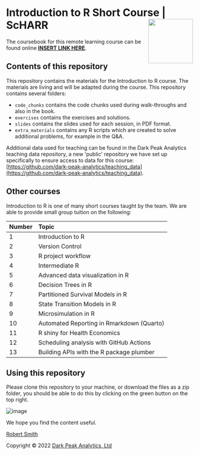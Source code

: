 # Introduction to R Short Course | ScHARR <img src="https://github.com/RobertASmith/darkpeak/blob/main/man/figures/logo_concise.PNG" align="right" width="120" />

The coursebook for this remote learning course can be found online [**INSERT LINK HERE**]().

## Contents of this repository

This repository contains the materials for the Introduction to R course. The materials are living and will be adapted during the course. This repository contains several folders:

- `code_chunks` contains the code chunks used during walk-throughs and also in the book.
- `exercises` contains the exercises and solutions.
- `slides` contains the slides used for each session, in PDF format.
- `extra_materials` contains any R scripts which are created to solve additional problems, for example in the Q&A.

Additional data used for teaching can be found in the Dark Peak Analytics teaching data repository, a new 'public' repository we have set up specifically to ensure access to data for this course: [https://github.com/dark-peak-analytics/teaching_data](https://github.com/dark-peak-analytics/teaching_data).

## Other courses

Introduction to R is one of many short courses taught by the team. We are able to provide small group tuition on the following:

|Number|Topic|
|:----|:----|
|1|Introduction to R|
|2|Version Control|
|3|R project workflow|
|4|Intermediate R|
|5|Advanced data visualization in R|
|6|Decision Trees in R|
|7|Partitioned Survival Models in R|
|8|State Transition Models in R|
|9|Microsimulation in R|
|10|Automated Reporting in Rmarkdown (Quarto)|
|11|R shiny for Health Economics|
|12|Scheduling analysis with GitHub Actions|
|13|Building APIs with the R package plumber|

## Using this repository

Please clone this repository to your machine, or download the files as a zip folder, you should be able to do this by clicking on the green button on the top right.

![image](https://user-images.githubusercontent.com/41961614/192293545-5dcca23f-c3db-410b-95cf-529256356f85.png)

We hope you find the content useful.

[Robert Smith](https://www.linkedin.com/in/robert-smith-53b28438/)

Copyright © 2022 [Dark Peak Analytics, Ltd](https://www.darkpeakanalytics.com)
